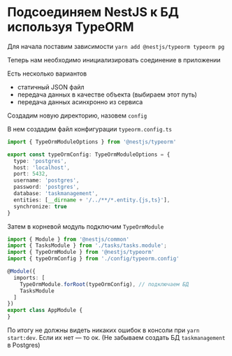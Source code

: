 # Подсоединяем NestJS к БД используя TypeORM

Для начала поставим зависимости
`yarn add @nestjs/typeorm typeorm pg`

Теперь нам необходимо инициализировать соединение в приложении

Есть несколько вариантов

- статичный JSON файл
- передача данных в качестве объекта (выбираем этот путь)
- передача данных асинхронно из сервиса

Создадим новую директорию, назовем `config`

В нем создадим файл конфигурации `typeorm.config.ts`
```typescript
import { TypeOrmModuleOptions } from '@nestjs/typeorm'

export const typeOrmConfig: TypeOrmModuleOptions = {
  type: 'postgres',
  host: 'localhost',
  port: 5432,
  username: 'postgres',
  password: 'postgres',
  database: 'taskmanagement',
  entities: [__dirname + '/../**/*.entity.{js,ts}'],
  synchronize: true
}
```

Затем в корневой модуль подключим `TypeOrmModule`
```typescript
import { Module } from '@nestjs/common'
import { TasksModule } from './tasks/tasks.module';
import { TypeOrmModule } from '@nestjs/typeorm'
import { typeOrmConfig } from './config/typeorm.config'

@Module({
  imports: [
    TypeOrmModule.forRoot(typeOrmConfig), // подключаем БД
    TasksModule
  ]
})
export class AppModule {
}
```

По итогу не должны видеть никаких ошибок в консоли при `yarn start:dev`. Если их нет — то ок.
(Не забываем создать БД `taskmanagement` в Postgres)

